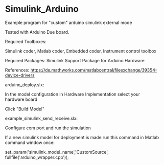 # Simulink_Arduino

Example program for "custom" arduino simulink external mode

Tested with Arduino Due board.

Required Toolboxes:

Simulink coder, Matlab coder, Embedded coder, Instrument control toolbox

Required Packages: Simulink Support Package for Arduino Hardware

References: https://de.mathworks.com/matlabcentral/fileexchange/39354-device-drivers


arduino_deploy.slx:

In the model configuration in Hardware Implementation select your hardware board

Click "Build Model" 

example_simulink_send_receive.slx:

Configure com port and run the simulation

If a new simulink model for deployment is made run this command in Matlab command window once:

set_param('simulink_model_name','CustomSource', fullfile('arduino_wrapper.cpp'));
